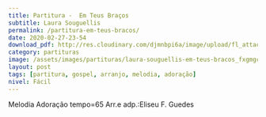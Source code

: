 ```yaml
---
title: Partitura -  Em Teus Braços
subtitle: Laura Souguellis 
permalink: /partitura-em-teus-bracos/
date: 2020-02-27-23-54
download_pdf: http://res.cloudinary.com/djmnbpi6a/image/upload/fl_attachment/v1/sheetmusic/_showbiz-mus-br.pdf
category: partituras
image: /assets/images/partituras/laura-souguellis-em-teus-bracos_fxgmgc.jpg
layout: post
tags: [partitura, gospel, arranjo, melodia, adoração]
nivel: Fácil
---
```

Melodia
 Adoração tempo=65
 Arr.e adp.:Eliseu F. Guedes
